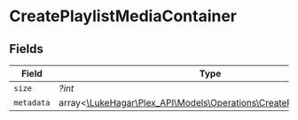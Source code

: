 # CreatePlaylistMediaContainer


## Fields

| Field                                                                                                                    | Type                                                                                                                     | Required                                                                                                                 | Description                                                                                                              | Example                                                                                                                  |
| ------------------------------------------------------------------------------------------------------------------------ | ------------------------------------------------------------------------------------------------------------------------ | ------------------------------------------------------------------------------------------------------------------------ | ------------------------------------------------------------------------------------------------------------------------ | ------------------------------------------------------------------------------------------------------------------------ |
| `size`                                                                                                                   | *?int*                                                                                                                   | :heavy_minus_sign:                                                                                                       | N/A                                                                                                                      | 7                                                                                                                        |
| `metadata`                                                                                                               | array<[\LukeHagar\Plex_API\Models\Operations\CreatePlaylistMetadata](../../Models/Operations/CreatePlaylistMetadata.md)> | :heavy_minus_sign:                                                                                                       | N/A                                                                                                                      |                                                                                                                          |
